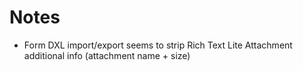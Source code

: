 Notes
=====

* Form DXL import/export seems to strip Rich Text Lite Attachment additional info (attachment name + size)
